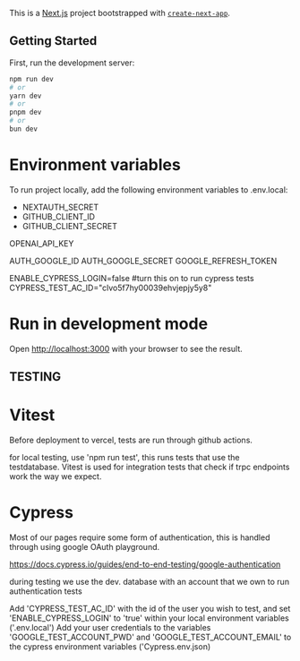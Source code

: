 This is a [Next.js](https://nextjs.org/) project bootstrapped with [`create-next-app`](https://github.com/vercel/next.js/tree/canary/packages/create-next-app).

## Getting Started

First, run the development server:

```bash
npm run dev
# or
yarn dev
# or
pnpm dev
# or
bun dev
```
# Environment variables
To run project locally, add the following environment variables to .env.local:
- NEXTAUTH_SECRET
- GITHUB_CLIENT_ID
- GITHUB_CLIENT_SECRET

OPENAI_API_KEY

AUTH_GOOGLE_ID
AUTH_GOOGLE_SECRET
GOOGLE_REFRESH_TOKEN

ENABLE_CYPRESS_LOGIN=false #turn this on to run cypress tests
CYPRESS_TEST_AC_ID="clvo5f7hy00039ehvjepjy5y8"
# Run in development mode
Open [http://localhost:3000](http://localhost:3000) with your browser to see the result.

## TESTING

# Vitest

Before deployment to vercel, tests are run through github actions. 

for local testing, use 'npm run test', this runs tests that use the testdatabase. 
Vitest is used for integration tests that check if trpc endpoints work the way we expect.

# Cypress

Most of our pages require some form of authentication, this is handled through using google OAuth playground.

https://docs.cypress.io/guides/end-to-end-testing/google-authentication

during testing we use the dev. database with an account that we own to run authentication tests

Add 'CYPRESS_TEST_AC_ID' with the id of the user you wish to test, and set 'ENABLE_CYPRESS_LOGIN' to 'true' within your local environment variables ('.env.local')
Add your user credentials to the variables 'GOOGLE_TEST_ACCOUNT_PWD' and 'GOOGLE_TEST_ACCOUNT_EMAIL' to the cypress environment variables ('Cypress.env.json)
